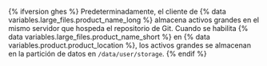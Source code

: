 {% ifversion ghes %}
Predeterminadamente, el
cliente de {% data variables.large_files.product_name_long %} almacena activos grandes en el mismo servidor que hospeda el repositorio de Git. Cuando se habilita {% data variables.large_files.product_name_short %} en {% data variables.product.product_location %}, los activos grandes se almacenan en la partición de datos en `/data/user/storage`.
{% endif %}
